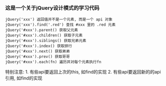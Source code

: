 ### 这是一个关于jQuery设计模式的学习代码
```
jQuery('xxx') 返回值并不是一个元素, 而是一个 api 对象
jQuery('xxx').find('.red') 查找 #xxx 里的 .red 元素
jQuery('#xxx').parent() 获取父元素
jQuery('#xxx').children() 获取子元素
jQuery('#xxx').siblings() 获取兄弟元素
jQuery('#xxx').index() 获取排行
jQuery('#xxx').next() 获取弟弟
jQuery('#xxx').prev() 获取哥哥
jQuery('#xxx').each(fn) 遍历并对每个元素执行fn
```

特别注意: 
    1. 有些api要返回上次的this, 如find的实现
    2. 有些api要返回新的的api引用, 如find的实现